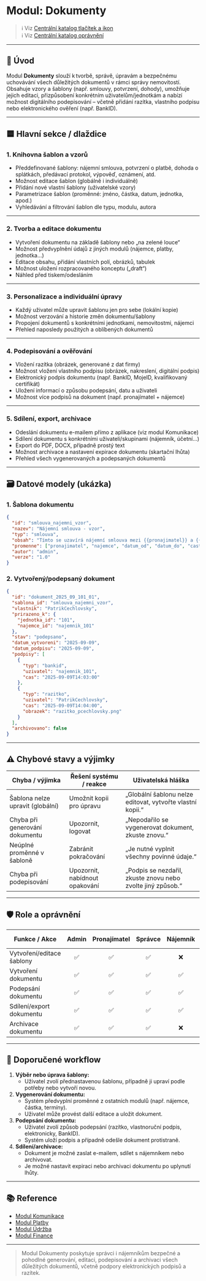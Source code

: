 # Modul: Dokumenty

> ℹ️ Viz [Centrální katalog tlačítek a ikon](./common-actions.md)  
> ℹ️ Viz [Centrální katalog oprávnění](./permissions-catalog.md)

---

## 📄 Úvod

Modul **Dokumenty** slouží k tvorbě, správě, úpravám a bezpečnému uchovávání všech důležitých dokumentů v rámci správy nemovitostí.  
Obsahuje vzory a šablony (např. smlouvy, potvrzení, dohody), umožňuje jejich editaci, přizpůsobení konkrétním uživatelům/jednotkám a nabízí možnost digitálního podepisování – včetně přidání razítka, vlastního podpisu nebo elektronického ověření (např. BankID).

---

## 🟦 Hlavní sekce / dlaždice

### 1. Knihovna šablon a vzorů

- Předdefinované šablony: nájemní smlouva, potvrzení o platbě, dohoda o splátkách, předávací protokol, výpověď, oznámení, atd.
- Možnost editace šablon (globálně i individuálně)
- Přidání nové vlastní šablony (uživatelské vzory)
- Parametrizace šablon (proměnné: jméno, částka, datum, jednotka, apod.)
- Vyhledávání a filtrování šablon dle typu, modulu, autora

---

### 2. Tvorba a editace dokumentu

- Vytvoření dokumentu na základě šablony nebo „na zelené louce“
- Možnost předvyplnění údajů z jiných modulů (nájemce, platby, jednotka…)
- Editace obsahu, přidání vlastních polí, obrázků, tabulek
- Možnost uložení rozpracovaného konceptu („draft“)
- Náhled před tiskem/odesláním

---

### 3. Personalizace a individuální úpravy

- Každý uživatel může upravit šablonu jen pro sebe (lokální kopie)
- Možnost verzování a historie změn dokumentu/šablony
- Propojení dokumentů s konkrétními jednotkami, nemovitostmi, nájemci
- Přehled naposledy použitých a oblíbených dokumentů

---

### 4. Podepisování a ověřování

- Vložení razítka (obrázek, generované z dat firmy)
- Možnost vložení vlastního podpisu (obrázek, nakreslení, digitální podpis)
- Elektronický podpis dokumentu (např. BankID, MojeID, kvalifikovaný certifikát)
- Uložení informací o způsobu podepsání, datu a uživateli
- Možnost více podpisů na dokument (např. pronajímatel + nájemce)

---

### 5. Sdílení, export, archivace

- Odeslání dokumentu e-mailem přímo z aplikace (viz modul Komunikace)
- Sdílení dokumentu s konkrétními uživateli/skupinami (nájemník, účetní…)
- Export do PDF, DOCX, případně prostý text
- Možnost archivace a nastavení expirace dokumentu (skartační lhůta)
- Přehled všech vygenerovaných a podepsaných dokumentů

---

## 🗃️ Datové modely (ukázka)

### 1. Šablona dokumentu

```json
{
  "id": "smlouva_najemni_vzor",
  "nazev": "Nájemní smlouva - vzor",
  "typ": "smlouva",
  "obsah": "Tímto se uzavírá nájemní smlouva mezi {{pronajimatel}} a {{najemce}} od {{datum_od}}...",
  "promenne": ["pronajimatel", "najemce", "datum_od", "datum_do", "castka", "adresa"],
  "autor": "admin",
  "verze": "1.0"
}
```

### 2. Vytvořený/podepsaný dokument

```json
{
  "id": "dokument_2025_09_101_01",
  "sablona_id": "smlouva_najemni_vzor",
  "vlastnik": "PatrikCechlovsky",
  "prirazeno_k": {
    "jednotka_id": "101",
    "najemce_id": "najemnik_101"
  },
  "stav": "podepsano",
  "datum_vytvoreni": "2025-09-09",
  "datum_podpisu": "2025-09-09",
  "podpisy": [
    {
      "typ": "bankid",
      "uzivatel": "najemnik_101",
      "cas": "2025-09-09T14:03:00"
    },
    {
      "typ": "razitko",
      "uzivatel": "PatrikCechlovsky",
      "cas": "2025-09-09T14:04:00",
      "obrazek": "razitko_pcechlovsky.png"
    }
  ],
  "archivovano": false
}
```

---

## ⚠️ Chybové stavy a výjimky

| Chyba / výjimka                | Řešení systému / reakce      | Uživatelská hláška                              |
|---------------------------------|------------------------------|-------------------------------------------------|
| Šablona nelze upravit (globální) | Umožnit kopii pro úpravu     | „Globální šablonu nelze editovat, vytvořte vlastní kopii.“ |
| Chyba při generování dokumentu  | Upozornit, logovat           | „Nepodařilo se vygenerovat dokument, zkuste znovu.“ |
| Neúplné proměnné v šabloně      | Zabránit pokračování         | „Je nutné vyplnit všechny povinné údaje.“      |
| Chyba při podepisování          | Upozornit, nabídnout opakování | „Podpis se nezdařil, zkuste znovu nebo zvolte jiný způsob.“ |

---

## 🛡️ Role a oprávnění

| Funkce / Akce                | Admin | Pronajímatel | Správce | Nájemník | Účetní | Pouze čtení |
|------------------------------|:-----:|:------------:|:-------:|:--------:|:------:|:-----------:|
| Vytvoření/editace šablony    |  ✅   |      ✅      |   ✅    |    ❌    |   ✅   |     ❌      |
| Vytvoření dokumentu          |  ✅   |      ✅      |   ✅    |    ✅    |   ✅   |     ❌      |
| Podepsání dokumentu          |  ✅   |      ✅      |   ✅    |    ✅    |   ✅   |     ❌      |
| Sdílení/export dokumentu     |  ✅   |      ✅      |   ✅    |    ✅    |   ✅   |     ❌      |
| Archivace dokumentu          |  ✅   |      ✅      |   ✅    |    ❌    |   ✅   |     ❌      |

---

## 📑 Doporučené workflow

1. **Výběr nebo úprava šablony:**  
   - Uživatel zvolí přednastavenou šablonu, případně ji upraví podle potřeby nebo vytvoří novou.
2. **Vygenerování dokumentu:**  
   - Systém předvyplní proměnné z ostatních modulů (např. nájemce, částka, termíny).
   - Uživatel může provést další editace a uložit dokument.
3. **Podepsání dokumentu:**  
   - Uživatel zvolí způsob podepsání (razítko, vlastnoruční podpis, elektronicky, BankID).
   - Systém uloží podpis a případně odešle dokument protistraně.
4. **Sdílení/archivace:**  
   - Dokument je možné zaslat e-mailem, sdílet s nájemníkem nebo archivovat.
   - Je možné nastavit expiraci nebo archivaci dokumentu po uplynutí lhůty.

---

## 📚 Reference

- [Modul Komunikace](./komunikace.md)
- [Modul Platby](./platby.md)
- [Modul Údržba](./udrzba.md)
- [Modul Finance](./finance.md)

---

> Modul Dokumenty poskytuje správci i nájemníkům bezpečné a pohodlné generování, editaci, podepisování a archivaci všech důležitých dokumentů, včetně podpory elektronických podpisů a razítek.
